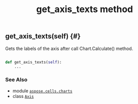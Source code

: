 ﻿---
title: get_axis_texts method
second_title: Aspose.Cells for Python via .NET API References
description: 
type: docs
weight: 20
url: /aspose.cells.charts/axis/get_axis_texts/
is_root: false
---

## get_axis_texts(self) {#}

Gets the labels of the axis after call Chart.Calculate() method.



```python

def get_axis_texts(self):
    ...
```





### See Also
* module [`aspose.cells.charts`](../../)
* class [`Axis`](/cells/python-net/aspose.cells.charts/axis)

